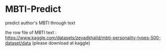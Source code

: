 # MBTI-Predict
predict author's MBTI through text

the row file of MBTI text : https://www.kaggle.com/datasets/zeyadkhalid/mbti-personality-types-500-dataset/data
(please download at kaggle)
